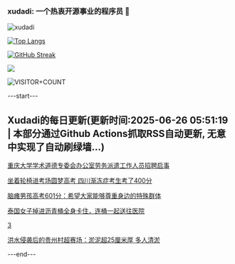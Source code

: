 ### xudadi: 一个热衷开源事业的程序员 👋

![xudadi](https://github-readme-stats-git-masterorgs-github-readme-stats-team.vercel.app/api?username=xudadi)

[![Top Langs](https://github-readme-stats.vercel.app/api/top-langs/?username=xudadi)](https://github.com/anuraghazra/github-readme-stats)

[![GitHub Streak](https://streak-stats.demolab.com?user=xudadi&locale=zh_Hans)](https://git.io/streak-stats)

![](https://raw.githubusercontent.com/xudadi/xudadi/main/assets/github-contribution-grid-snake.svg)

![VISITOR+COUNT](https://komarev.com/ghpvc/?username=xudadi&label=VISITOR+COUNT)


---start---

## Xudadi的每日更新(更新时间:2025-06-26 05:51:19 | 本部分通过Github Actions抓取RSS自动更新, 无意中实现了自动刷绿墙...)

[重庆大学学术道德专委会办公室劳务派遣工作人员招聘启事](https://www.gongkaoleida.com/article/2473981)

[坐着轮椅进考场圆梦高考 四川渐冻症考生考了400分](https://m.163.com/news/article/K2U2ONDT051492T3.html)

[脑瘫男孩高考601分：希望大家能够尊重身边的特殊群体](https://m.163.com/news/article/K2TUHRUC053469LG.html)

[泰国女子掉进沥青桶全身卡住，连桶一起送往医院](https://m.163.com/news/article/K2TP19DB0534P59R.html)

[3](https://m.163.com/touch/news/sub/domestic)

[洪水侵袭后的贵州村超赛场：淤泥超25厘米厚 多人清淤](https://m.163.com/news/article/K2TP02U1053469M5.html)

---end---
